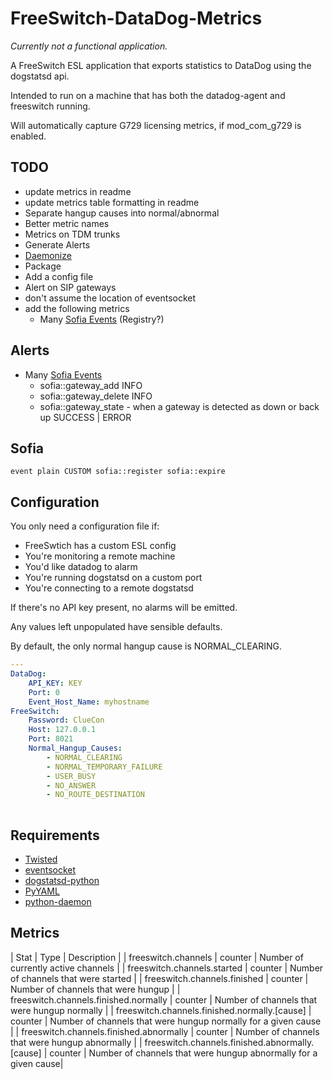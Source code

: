 FreeSwitch-DataDog-Metrics
==========================

*Currently not a functional application.*

A FreeSwitch ESL application that exports statistics to DataDog using the dogstatsd api. 

Intended to run on a machine that has both the datadog-agent and freeswitch running.

Will automatically capture G729 licensing metrics, if mod\_com\_g729 is enabled. 

TODO
----

* update metrics in readme
* update metrics table formatting in readme
* Separate hangup causes into normal/abnormal
* Better metric names
* Metrics on TDM trunks
* Generate Alerts
* [Daemonize](https://github.com/eagafonov/python-twisted-startup-script/blob/master/python-twisted-startup-script) 
* Package
* Add a config file
* Alert on SIP gateways
* don't assume the location of eventsocket
* add the following metrics
	* Many [Sofia Events](http://wiki.freeswitch.org/wiki/Mod_sofia#Custom_Events) (Registry?)


Alerts
------

* Many [Sofia Events](http://wiki.freeswitch.org/wiki/Mod_sofia#Custom_Events)
    * sofia::gateway_add INFO
    * sofia::gateway_delete INFO
    * sofia::gateway_state - when a gateway is detected as down or back up SUCCESS | ERROR

Sofia
-----

`event plain CUSTOM sofia::register sofia::expire`


Configuration
-------------

You only need a configuration file if:

* FreeSwtich has a custom ESL config
* You're monitoring a remote machine
* You'd like datadog to alarm
* You're running dogstatsd on a custom port
* You're connecting to a remote dogstatsd

If there's no API key present, no alarms will be emitted.

Any values left unpopulated have sensible defaults. 

By default, the only normal hangup cause is NORMAL_CLEARING. 

```yaml
---
DataDog:
    API_KEY: KEY
    Port: 0
    Event_Host_Name: myhostname
FreeSwitch:
    Password: ClueCon
    Host: 127.0.0.1
    Port: 8021
    Normal_Hangup_Causes: 
        - NORMAL_CLEARING
        - NORMAL_TEMPORARY_FAILURE
        - USER_BUSY
        - NO_ANSWER
        - NO_ROUTE_DESTINATION
        
```

Requirements 
------------

* [Twisted](http://twistedmatrix.com/)
* [eventsocket](https://github.com/fiorix/eventsocket)
* [dogstatsd-python](https://github.com/DataDog/dogstatsd-python)
* [PyYAML](http://pyyaml.org)
* [python-daemon](https://pypi.python.org/pypi/python-daemon/1.6)

Metrics
-------

| Stat                                             | Type           | Description  |
| freeswitch.channels                              | counter 		| Number of currently active channels  |
| freeswitch.channels.started                      | counter 		| Number of channels that were started |
| freeswitch.channels.finished                     | counter 		| Number of channels that were hungup  |
| freeswitch.channels.finished.normally            | counter 		| Number of channels that were hungup normally  |
| freeswitch.channels.finished.normally.[cause]    | counter 		| Number of channels that were hungup normally for a given cause  |
| freeswitch.channels.finished.abnormally          | counter 		| Number of channels that were hungup abnormally  |
| freeswitch.channels.finished.abnormally.[cause]  | counter 		| Number of channels that were hungup abnormally for a given cause|
